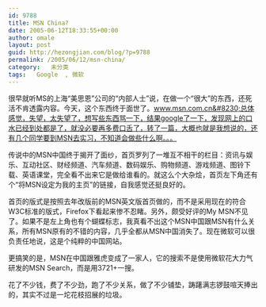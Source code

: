 ```yaml
---
id: 9788
title: MSN China?
date: 2005-06-12T18:33:55+00:00
author: omale
layout: post
guid: http://hezongjian.com/blog/?p=9788
permalink: /2005/06/12/msn-china/
category:   未分类
tags:   Google  , 微软
---
```

很早就听MS的上海“美思恩”公司的“内部人士”说，在做一个“很大”的东西，还死活不肯透露内容。今天，这个东西终于面世了。www.msn.com.cn&#8230;总体感觉，失望，太失望了，想写些东西骂一下，结果google了一下，发现网上的口水已经到处都是了，就没必要再多费口舌了，转了一篇，大概也就是我想说的，还有几个同学要到MSN去实习，不知道会做些什么啊。。。

传说中的MSN中国终于揭开了面纱，首页罗列了一堆互不相干的栏目：资讯与娱乐、互动社区、财经频道、汽车频道、数码娱乐、购物频道、游戏频道、图铃下载、英语课堂，完全看不出来它是做给谁看的。就这么个大杂烩，首页左下角还有个“将MSN设定为我的主页”的链接，自我感觉还挺良好的。

首页的版式是按照去年改版前的MSN英文版首页做的，而不是采用现在的符合W3C标准的版式，Firefox下看起来惨不忍睹。另外，颇受好评的My&nbsp;MSN不见了。如果不是左上角也有个蝴蝶标志，我真看不出这个MSN中国跟MSN有什么关系，所有MSN原有的不错的内容，几乎全都从MSN中国消失了。现在微软可以很负责任地说，这是个纯粹的中国网站。

更搞笑的是，MSN在中国跟雅虎变成了一家人，它的搜索不是使用微软花大力气研发的MSN&nbsp;Search，而是用3721+一搜。

花了不少钱，费了不少劲，跑了不少关系，做了不少铺垫，踌躇满志锣鼓喧天捧出的，其实不过是一坨花枝招展的垃圾。